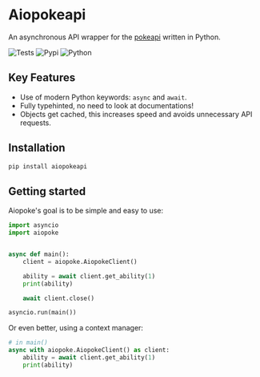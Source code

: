 # Aiopokeapi

 An asynchronous API wrapper for the [pokeapi](https://pokeapi.co/) written in Python.

![Tests](https://github.com/beastmatser/aiopokeapi/actions/workflows/tests.yml/badge.svg)
![Pypi](https://img.shields.io/pypi/v/aiopokeapi.svg)
![Python](https://img.shields.io/pypi/pyversions/aiopokeapi.svg)

## Key Features

- Use of modern Python keywords: `async` and `await`.
- Fully typehinted, no need to look at documentations!
- Objects get cached, this increases speed and avoids unnecessary API requests.

## Installation

```sh
pip install aiopokeapi
```

## Getting started

Aiopoke's goal is to be simple and easy to use:

```py
import asyncio
import aiopoke


async def main():
    client = aiopoke.AiopokeClient()

    ability = await client.get_ability(1)
    print(ability)

    await client.close()

asyncio.run(main())
```

Or even better, using a context manager:

```py
# in main()
async with aiopoke.AiopokeClient() as client:
    ability = await client.get_ability(1)
    print(ability)

```
